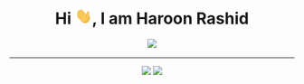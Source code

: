 <h1 align="center">Hi <img src="https://raw.githubusercontent.com/KevinPatel04/KevinPatel04/master/Hi.gif" width="30px">, I am Haroon Rashid</h1>

<p align="center">
  <a href="https://skillicons.dev">
    <img src="https://skillicons.dev/icons?i=nodejs,nest,react,nextjs,git,aws,bootstrap,css,express,figma,firebase,github,html,js,linux,md,materialui,mongodb,mysql,postman,redux,ts,vscode,graphql,androidstudio,gitlab,nginx,postgres,postman,prisma,sqlite,styledcomponents,sequelize,vercel,xd&perline=7" />
  </a>
</p>

---

<p align="center">
<a href="https://linkedin.com/in/haroonrashid2210"><img src="https://img.shields.io/badge/-Haroon%20Rashid-0077B5?style=for-the-badge&logo=Linkedin&logoColor=white"/></a>
<a href="mailto:haroonrashid2210@gmail.com"><img src="https://img.shields.io/badge/haroonrashid2210@gmail.com-D14836?style=for-the-badge&logo=Gmail&logoColor=white"/></a>
</p>
